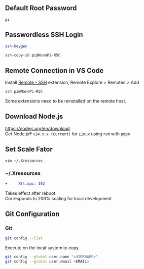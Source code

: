 ## Default Root Password

`pi`

## Passwordless SSH Login

```bash
ssh-keygen

ssh-copy-id pi@NanoPi-R5C
```

## Remote Connection in VS Code

Install [Remote - SSH](vscode:extension/ms-vscode-remote.remote-ssh) extension, Remote Explore > Remotes > Add

```bash
ssh pi@NanoPi-R5C
```

Some extensions need to be reinstalled on the remote host.

## Download Node.js

https://nodejs.org/en/download  
Get Node.js® `v24.x.x (Current)` for `Linux` using `nvm` with `pnpm`

## Set Scale Fator

```bash
vim ~/.Xresources

```

### ~/.Xresources

```diff
+     Xft.dpi: 192
```

Takes effect after reboot.  
Corresponds to 200% scaling for local development.

## Git Configuration

### Git

```bash
git config --list
```

Execute on the local system to copy.

```bash
git config --global user.name "<USERNAME>"
git config --global user.email <EMAIL>

```
